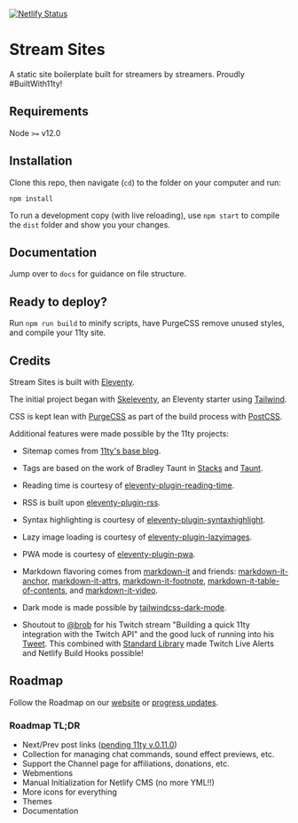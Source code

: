 [![Netlify Status](https://api.netlify.com/api/v1/badges/f4455669-0ce8-40ea-8ff5-5c31f0aadfa5/deploy-status)](https://app.netlify.com/sites/demo-streamsites/deploys)

# Stream Sites

A static site boilerplate built for streamers by streamers. Proudly #BuiltWith11ty!

## Requirements

Node `>=` v12.0

## Installation

Clone this repo, then navigate (`cd`) to the folder on your computer and run:

```
npm install
```

To run a development copy (with live reloading), use `npm start` to compile the `dist` folder and show you your changes.

## Documentation

Jump over to `docs` for guidance on file structure.

## Ready to deploy?

Run `npm run build` to minify scripts, have PurgeCSS remove unused styles, and compile your 11ty site.

## Credits

Stream Sites is built with [Eleventy](https://www.11ty.dev/).

The initial project began with [Skeleventy](https://skeleventy.netlify.com/), an Eleventy starter using [Tailwind](https://tailwindcss.com/).

CSS is kept lean with [PurgeCSS](https://www.purgecss.com/) as part of the build process with [PostCSS](https://postcss.org/).

Additional features were made possible by the 11ty projects:

- Sitemap comes from [11ty's base blog](https://github.com/11ty/eleventy-base-blog).

- Tags are based on the work of Bradley Taunt in [Stacks](https://github.com/bradleytaunt/stacks-11ty) and [Taunt](https://github.com/bradleytaunt/eleventy-taunt).

- Reading time is courtesy of [eleventy-plugin-reading-time](https://www.npmjs.com/package/eleventy-plugin-reading-time).

- RSS is built upon [eleventy-plugin-rss](https://www.npmjs.com/package/@11ty/eleventy-plugin-rss).

- Syntax highlighting is courtesy of [eleventy-plugin-syntaxhighlight](https://www.npmjs.com/package/@11ty/eleventy-plugin-syntaxhighlight).

- Lazy image loading is courtesy of [eleventy-plugin-lazyimages](https://www.npmjs.com/package/eleventy-plugin-lazyimages).

- PWA mode is courtesy of [eleventy-plugin-pwa](https://www.npmjs.com/package/eleventy-plugin-pwa).

- Markdown flavoring comes from [markdown-it](https://www.npmjs.com/package/markdown-it) and friends: [markdown-it-anchor](https://www.npmjs.com/package/markdown-it-anchor), [markdown-it-attrs](https://www.npmjs.com/package/markdown-it-attrs), [markdown-it-footnote](https://www.npmjs.com/package/markdown-it-footnote), [markdown-it-table-of-contents](https://www.npmjs.com/package/markdown-it-table-of-contents), and [markdown-it-video](https://www.npmjs.com/package/markdown-it-video).

- Dark mode is made possible by [tailwindcss-dark-mode](https://www.npmjs.com/package/tailwindcss-dark-mode).

- Shoutout to [@brob](https://twitter.com/brob) for his Twitch stream "Building a quick 11ty integration with the Twitch API" and the good luck of running into his [Tweet](https://twitter.com/brob/status/1232016529300037634). This combined with [Standard Library](https://build.stdlib.com/) made Twitch Live Alerts and Netlify Build Hooks possible!

## Roadmap

Follow the Roadmap on our [website](https://streamsites.xyz) or [progress updates](https://airtable.com/shryN9sES7sNSBlGs/tblKH3jM73HsOUDBu?backgroundColor=pink&layout=card&blocks=hide).

### Roadmap TL;DR

- Next/Prev post links ([pending 11ty v.0.11.0](https://www.11ty.dev/docs/filters/collection-items/))
- Collection for managing chat commands, sound effect previews, etc.
- Support the Channel page for affiliations, donations, etc.
- Webmentions
- Manual Initialization for Netlify CMS (no more YML!!)
- More icons for everything
- Themes
- Documentation
